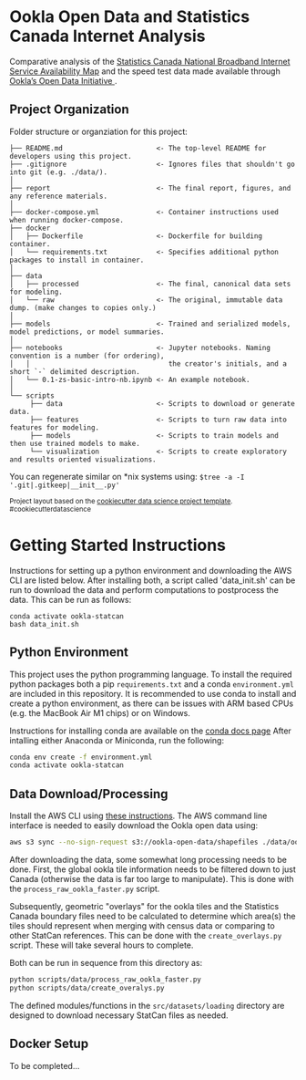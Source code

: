 Ookla Open Data and Statistics Canada Internet Analysis
==============================

Comparative analysis of the 
[Statistics Canada National Broadband Internet Service Availability Map](https://www.ic.gc.ca/app/sitt/bbmap/hm.html?lang=eng) 
and the speed test data made available through 
[Ookla’s Open Data Initiative ](https://www.ookla.com/ookla-for-good/open-data).

Project Organization
------------
Folder structure or organziation for this project:
```
├── README.md                       <- The top-level README for developers using this project.
├── .gitignore                      <- Ignores files that shouldn't go into git (e.g. ./data/).
│
├── report                          <- The final report, figures, and any reference materials.
│
├── docker-compose.yml              <- Container instructions used when running docker-compose.
├── docker
│   ├── Dockerfile                  <- Dockerfile for building container.
│   └── requirements.txt            <- Specifies additional python packages to install in container.
│
├── data
│   ├── processed                   <- The final, canonical data sets for modeling.
│   └── raw                         <- The original, immutable data dump. (make changes to copies only.)
│
├── models                          <- Trained and serialized models, model predictions, or model summaries.
│
├── notebooks                       <- Jupyter notebooks. Naming convention is a number (for ordering),
│   │                                  the creator's initials, and a short `-` delimited description.
│   └── 0.1-zs-basic-intro-nb.ipynb <- An example notebook.
│
└── scripts                   
     ├── data                       <- Scripts to download or generate data.
     ├── features                   <- Scripts to turn raw data into features for modeling.
     ├── models                     <- Scripts to train models and then use trained models to make.
     └── visualization              <- Scripts to create exploratory and results oriented visualizations.
```


You can regenerate similar on *nix systems using:
     ```$tree -a -I '.git|.gitkeep|__init__.py'```

<p><small>Project layout based on the <a target="_blank" href="https://drivendata.github.io/cookiecutter-data-science/">cookiecutter data science project template</a>. #cookiecutterdatascience</small></p>


Getting Started Instructions 
==============================

Instructions for setting up a python environment and downloading the AWS CLI are listed below.
After installing both, a script called 'data_init.sh' can be run to download 
the data and perform computations to postprocess the data. This can be run 
as follows:
```
conda activate ookla-statcan
bash data_init.sh
```

Python Environment
------------------

This project uses the python programming language. To install the required python packages 
both a pip `requirements.txt` and a conda `environment.yml` are included in this repository.
It is recommended to use conda to install and create a python environment, as there 
can be issues with ARM based CPUs (e.g. the MacBook Air M1 chips) or on Windows. 

Instructions for installing conda are available on the [conda docs page](https://docs.conda.io/projects/conda/en/latest/user-guide/install/linux.html)
After intalling either Anaconda or Miniconda, run the following:
```bash
conda env create -f environment.yml
conda activate ookla-statcan
```

Data Download/Processing
------------------------

Install the AWS CLI using [these instructions](https://docs.aws.amazon.com/cli/latest/userguide/getting-started-install.html). 
The AWS command line interface
is needed to easily download the Ookla open data using:
```bash
aws s3 sync --no-sign-request s3://ookla-open-data/shapefiles ./data/ookla-raw
```

After downloading the data, some somewhat long processing needs to be done. First, the global ookla tile information 
needs to be filtered down to just Canada (otherwise the data is far too large to manipulate). This is done with 
the `process_raw_ookla_faster.py` script. 

Subsequently, geometric "overlays" for the ookla tiles and the Statistics Canada boundary files need to be 
calculated to determine which area(s) the tiles should represent when merging with census data or comparing to 
other StatCan references. This can be done with the `create_overlays.py` script. These will take several hours to 
complete. 

Both can be run in sequence from this directory as:
```bash
python scripts/data/process_raw_ookla_faster.py
python scripts/data/create_overalys.py
```

The defined modules/functions in the `src/datasets/loading` directory are designed to download necessary StatCan files as needed.



Docker Setup
--------------------
To be completed...
<!-- 
### Installation
Before proceeding further, please install [Docker](https://www.docker.com/) following the instructions provided in the [link here](https://docs.docker.com/get-docker/) for your choice of operating system. 

### Setup 

From this project folder run the following command in your terminal to build and deploy the JupyterLab container:
```
docker-compose up --build
```
Use `CTRL + C` to stop JupyterLab and exit the docker container. 

To run the container in detached mode add `-d` as follows:
```
docker-compose up --build -d
```

If you have successfully built and deployed the JupyterLab image container using either of the above commands, you can access the web interface of the JupyterLab at 
```
http://localhost:8888
```

You might be prompted to enter the token while accessing the `http://localhost:8888`. The token can be obtained from the logs of the running JupyterLab container as follows. 

```
docker logs <container-id>
```

To view the list of all the containers and get the container id of the JupyterLab, run 
```
docker ps -a
``` -->

